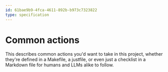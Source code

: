 ```yaml
---
id: 61bae9b9-4fca-4611-892b-b973c7323822
type: specification
---
```


# Common actions

This describes common actions you'd want to take in this project, whether they're defined in a Makefile, a justfile, or even just a checklist in a Markdown file for humans and LLMs alike to follow.
